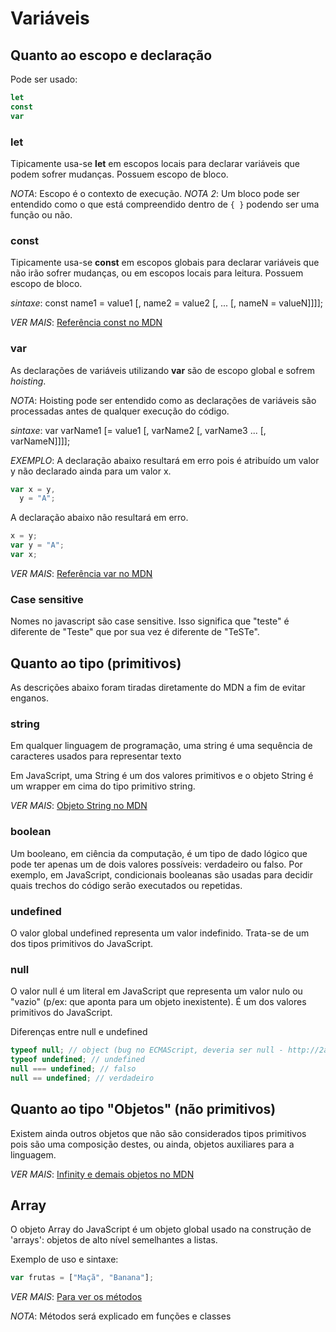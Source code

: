# Variáveis

## Quanto ao escopo e declaração

Pode ser usado:

```javascript
let
const
var
```

### let

Tipicamente usa-se **let** em escopos locais para declarar variáveis que podem sofrer mudanças.
Possuem escopo de bloco.

_NOTA_: Escopo é o contexto de execução.
_NOTA 2_: Um bloco pode ser entendido como o que está
compreendido dentro de `{ }` podendo ser uma função ou não.

### const

Tipicamente usa-se **const** em escopos globais para declarar
variáveis que não irão sofrer mudanças, ou em escopos locais
para leitura.
Possuem escopo de bloco.

_sintaxe_: const name1 = value1 [, name2 = value2 [, ... [, nameN = valueN]]]];

_VER MAIS_: [Referência const no MDN](https://developer.mozilla.org/pt-BR/docs/Web/JavaScript/Reference/Statements/const)

### var

As declarações de variáveis utilizando **var** são de escopo global e sofrem _hoisting_.

_NOTA_: Hoisting pode ser entendido como as declarações de variáveis são processadas antes de qualquer execução do código.

_sintaxe_: var varName1 [= value1 [, varName2 [, varName3 ... [, varNameN]]]];

_EXEMPLO_: A declaração abaixo resultará em erro pois é atribuído um valor y não declarado ainda para um valor x.

```javascript
var x = y,
  y = "A";
```

A declaração abaixo não resultará em erro.

```javascript
x = y;
var y = "A";
var x;
```

_VER MAIS_: [Referência var no MDN](https://developer.mozilla.org/pt-BR/docs/Web/JavaScript/Reference/Statements/var)

### Case sensitive

Nomes no javascript são case sensitive. Isso significa que
"teste" é diferente de "Teste" que por sua vez é diferente
de "TeSTe".

## Quanto ao tipo (primitivos)

As descrições abaixo foram tiradas diretamente do MDN a fim de
evitar enganos.

### string

Em qualquer linguagem de programação, uma string é uma
sequência de caracteres usados para representar texto

Em JavaScript, uma String é um dos valores primitivos e o
objeto String é um wrapper em cima do tipo primitivo string.

_VER MAIS_: [Objeto String no MDN](https://developer.mozilla.org/pt-BR/docs/Web/JavaScript/Reference/Global_Objects/String)

### boolean

Um booleano, em ciência da computação, é um tipo de dado lógico
que pode ter apenas um de dois valores possíveis: verdadeiro ou
falso. Por exemplo, em JavaScript, condicionais booleanas são
usadas para decidir quais trechos do código serão executados ou
repetidas.

### undefined

O valor global undefined representa um valor indefinido. Trata-se de um dos tipos primitivos do JavaScript.

### null

O valor null é um literal em JavaScript que representa um valor nulo ou "vazio" (p/ex: que aponta para um objeto inexistente). É um dos valores primitivos do JavaScript.

Diferenças entre null e undefined

```javascript
typeof null; // object (bug no ECMAScript, deveria ser null - http://2ality.com/2013/10/typeof-null.html)
typeof undefined; // undefined
null === undefined; // falso
null == undefined; // verdadeiro
```

## Quanto ao tipo "Objetos" (não primitivos)

Existem ainda outros objetos que não são considerados tipos primitivos pois são uma composição destes, ou ainda, objetos auxiliares para a linguagem.

_VER MAIS_: [Infinity e demais objetos no MDN](https://developer.mozilla.org/pt-BR/docs/Web/JavaScript/Reference/Global_Objects/Infinity)

## Array

O objeto Array do JavaScript é um objeto global usado na construção de 'arrays': objetos de alto nível semelhantes a listas.

Exemplo de uso e sintaxe:

```javascript
var frutas = ["Maçã", "Banana"];
```

_VER MAIS_: [Para ver os métodos](https://developer.mozilla.org/pt-BR/docs/Web/JavaScript/Reference/Global_Objects/Array)

_NOTA_: Métodos será explicado em funções e classes
